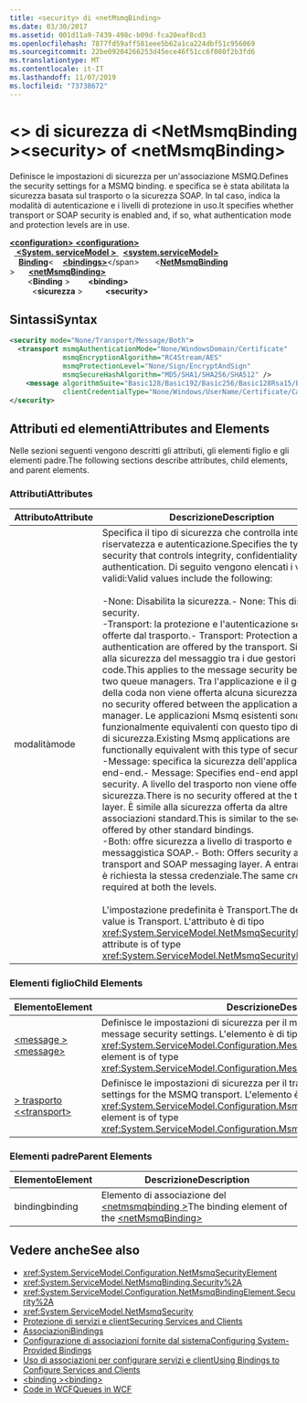```yaml
---
title: <security> di <netMsmqBinding>
ms.date: 03/30/2017
ms.assetid: 001d11a9-7439-498c-b09d-fca20eaf8cd3
ms.openlocfilehash: 7877fd59aff581eee5b62a1ca224dbf51c956069
ms.sourcegitcommit: 22be09204266253d45ece46f51cc6f080f2b3fd6
ms.translationtype: MT
ms.contentlocale: it-IT
ms.lasthandoff: 11/07/2019
ms.locfileid: "73738672"
---
```

# <a name="security-of-netmsmqbinding"></a><span data-ttu-id="eba0a-102">\<> di sicurezza di \<NetMsmqBinding ></span><span class="sxs-lookup"><span data-stu-id="eba0a-102">\<security> of \<netMsmqBinding></span></span>
<span data-ttu-id="eba0a-103">Definisce le impostazioni di sicurezza per un'associazione MSMQ.</span><span class="sxs-lookup"><span data-stu-id="eba0a-103">Defines the security settings for a MSMQ binding.</span></span> <span data-ttu-id="eba0a-104">e specifica se è stata abilitata la sicurezza basata sul trasporto o la sicurezza SOAP. In tal caso, indica la modalità di autenticazione e i livelli di protezione in uso.</span><span class="sxs-lookup"><span data-stu-id="eba0a-104">It specifies whether transport or SOAP security is enabled and, if so, what authentication mode and protection levels are in use.</span></span>  
  
<span data-ttu-id="eba0a-105">[ **\<configuration>** ](../configuration-element.md)</span><span class="sxs-lookup"><span data-stu-id="eba0a-105">[**\<configuration>**](../configuration-element.md)</span></span>\
<span data-ttu-id="eba0a-106">&nbsp;&nbsp;[ **\<System. serviceModel >** ](system-servicemodel.md)</span><span class="sxs-lookup"><span data-stu-id="eba0a-106">&nbsp;&nbsp;[**\<system.serviceModel>**](system-servicemodel.md)</span></span>\
<span data-ttu-id="eba0a-107">&nbsp;&nbsp;&nbsp;&nbsp;[**Binding**](bindings.md)\<</span><span class="sxs-lookup"><span data-stu-id="eba0a-107">&nbsp;&nbsp;&nbsp;&nbsp;[**\<bindings>**](bindings.md)\</span></span>
<span data-ttu-id="eba0a-108">&nbsp;&nbsp;&nbsp;&nbsp;&nbsp;&nbsp;\<[**NetMsmqBinding**](netmsmqbinding.md) ></span><span class="sxs-lookup"><span data-stu-id="eba0a-108">&nbsp;&nbsp;&nbsp;&nbsp;&nbsp;&nbsp;[**\<netMsmqBinding>**](netmsmqbinding.md)</span></span>\
<span data-ttu-id="eba0a-109">&nbsp;&nbsp;&nbsp;&nbsp;&nbsp;&nbsp;&nbsp;&nbsp;\<**Binding** ></span><span class="sxs-lookup"><span data-stu-id="eba0a-109">&nbsp;&nbsp;&nbsp;&nbsp;&nbsp;&nbsp;&nbsp;&nbsp;**\<binding>**</span></span>\
<span data-ttu-id="eba0a-110">&nbsp;&nbsp;&nbsp;&nbsp;&nbsp;&nbsp;&nbsp;&nbsp;&nbsp;&nbsp;\<**sicurezza** ></span><span class="sxs-lookup"><span data-stu-id="eba0a-110">&nbsp;&nbsp;&nbsp;&nbsp;&nbsp;&nbsp;&nbsp;&nbsp;&nbsp;&nbsp;**\<security>**</span></span>  
  
## <a name="syntax"></a><span data-ttu-id="eba0a-111">Sintassi</span><span class="sxs-lookup"><span data-stu-id="eba0a-111">Syntax</span></span>  
  
```xml  
<security mode="None/Transport/Message/Both">
  <transport msmqAuthenticationMode="None/WindowsDomain/Certificate"
             msmqEncryptionAlgorithm="RC4Stream/AES"
             msmqProtectionLevel="None/Sign/EncryptAndSign"
             msmqSecureHashAlgorithm="MD5/SHA1/SHA256/SHA512" />
    <message algorithmSuite="Basic128/Basic192/Basic256/Basic128Rsa15/Basic256Rsa15/TripleDes/TripleDesRsa15/Basic128Sha256/Basic192Sha256/TripleDesSha256/Basic128Sha256Rsa15/Basic192Sha256Rsa15/Basic256Sha256Rsa15/TripleDesSha256Rsa15"
             clientCredentialType="None/Windows/UserName/Certificate/CardSpace" />
</security>
```  
  
## <a name="attributes-and-elements"></a><span data-ttu-id="eba0a-112">Attributi ed elementi</span><span class="sxs-lookup"><span data-stu-id="eba0a-112">Attributes and Elements</span></span>  
 <span data-ttu-id="eba0a-113">Nelle sezioni seguenti vengono descritti gli attributi, gli elementi figlio e gli elementi padre.</span><span class="sxs-lookup"><span data-stu-id="eba0a-113">The following sections describe attributes, child elements, and parent elements.</span></span>  
  
### <a name="attributes"></a><span data-ttu-id="eba0a-114">Attributi</span><span class="sxs-lookup"><span data-stu-id="eba0a-114">Attributes</span></span>  
  
|<span data-ttu-id="eba0a-115">Attributo</span><span class="sxs-lookup"><span data-stu-id="eba0a-115">Attribute</span></span>|<span data-ttu-id="eba0a-116">Descrizione</span><span class="sxs-lookup"><span data-stu-id="eba0a-116">Description</span></span>|  
|---------------|-----------------|  
|<span data-ttu-id="eba0a-117">modalità</span><span class="sxs-lookup"><span data-stu-id="eba0a-117">mode</span></span>|<span data-ttu-id="eba0a-118">Specifica il tipo di sicurezza che controlla integrità, riservatezza e autenticazione.</span><span class="sxs-lookup"><span data-stu-id="eba0a-118">Specifies the type of security that controls integrity, confidentiality and authentication.</span></span> <span data-ttu-id="eba0a-119">Di seguito vengono elencati i valori validi:</span><span class="sxs-lookup"><span data-stu-id="eba0a-119">Valid values include the following:</span></span><br /><br /> <span data-ttu-id="eba0a-120">-None: Disabilita la sicurezza.</span><span class="sxs-lookup"><span data-stu-id="eba0a-120">-   None: This disables security.</span></span><br /><span data-ttu-id="eba0a-121">-Transport: la protezione e l'autenticazione sono offerte dal trasporto.</span><span class="sxs-lookup"><span data-stu-id="eba0a-121">-   Transport: Protection and authentication are offered by the transport.</span></span> <span data-ttu-id="eba0a-122">Si applica alla sicurezza del messaggio tra i due gestori delle code.</span><span class="sxs-lookup"><span data-stu-id="eba0a-122">This applies to the message security between the two queue managers.</span></span> <span data-ttu-id="eba0a-123">Tra l'applicazione e il gestore della coda non viene offerta alcuna sicurezza.</span><span class="sxs-lookup"><span data-stu-id="eba0a-123">There is no security offered between the application and queue manager.</span></span> <span data-ttu-id="eba0a-124">Le applicazioni Msmq esistenti sono funzionalmente equivalenti con questo tipo di modalità di sicurezza.</span><span class="sxs-lookup"><span data-stu-id="eba0a-124">Existing Msmq applications are functionally equivalent with this type of security mode.</span></span><br /><span data-ttu-id="eba0a-125">-Message: specifica la sicurezza dell'applicazione end-end.</span><span class="sxs-lookup"><span data-stu-id="eba0a-125">-   Message: Specifies end-end application security.</span></span> <span data-ttu-id="eba0a-126">A livello del trasporto non viene offerta alcuna sicurezza.</span><span class="sxs-lookup"><span data-stu-id="eba0a-126">There is no security offered at the transport layer.</span></span> <span data-ttu-id="eba0a-127">È simile alla sicurezza offerta da altre associazioni standard.</span><span class="sxs-lookup"><span data-stu-id="eba0a-127">This is similar to the security offered by other standard bindings.</span></span><br /><span data-ttu-id="eba0a-128">-Both: offre sicurezza a livello di trasporto e messaggistica SOAP.</span><span class="sxs-lookup"><span data-stu-id="eba0a-128">-   Both: Offers security at both the transport and SOAP messaging layer.</span></span> <span data-ttu-id="eba0a-129">A entrambi i livelli è richiesta la stessa credenziale.</span><span class="sxs-lookup"><span data-stu-id="eba0a-129">The same credential is required at both the levels.</span></span><br /><br /> <span data-ttu-id="eba0a-130">L'impostazione predefinita è Transport.</span><span class="sxs-lookup"><span data-stu-id="eba0a-130">The default value is Transport.</span></span> <span data-ttu-id="eba0a-131">L'attributo è di tipo <xref:System.ServiceModel.NetMsmqSecurityMode>.</span><span class="sxs-lookup"><span data-stu-id="eba0a-131">This attribute is of type <xref:System.ServiceModel.NetMsmqSecurityMode>.</span></span>|  
  
### <a name="child-elements"></a><span data-ttu-id="eba0a-132">Elementi figlio</span><span class="sxs-lookup"><span data-stu-id="eba0a-132">Child Elements</span></span>  
  
|<span data-ttu-id="eba0a-133">Elemento</span><span class="sxs-lookup"><span data-stu-id="eba0a-133">Element</span></span>|<span data-ttu-id="eba0a-134">Descrizione</span><span class="sxs-lookup"><span data-stu-id="eba0a-134">Description</span></span>|  
|-------------|-----------------|  
|[<span data-ttu-id="eba0a-135">\<message ></span><span class="sxs-lookup"><span data-stu-id="eba0a-135">\<message></span></span>](message-of-netmsmqbinding.md)|<span data-ttu-id="eba0a-136">Definisce le impostazioni di sicurezza per il messaggio SOAP.</span><span class="sxs-lookup"><span data-stu-id="eba0a-136">Defines the SOAP message security settings.</span></span> <span data-ttu-id="eba0a-137">L'elemento è di tipo <xref:System.ServiceModel.Configuration.MessageSecurityOverMsmqElement>.</span><span class="sxs-lookup"><span data-stu-id="eba0a-137">This element is of type <xref:System.ServiceModel.Configuration.MessageSecurityOverMsmqElement>.</span></span>|  
|[<span data-ttu-id="eba0a-138">> trasporto \<</span><span class="sxs-lookup"><span data-stu-id="eba0a-138">\<transport></span></span>](transport-of-netmsmqbinding.md)|<span data-ttu-id="eba0a-139">Definisce le impostazioni di sicurezza per il trasporto MSMQ.</span><span class="sxs-lookup"><span data-stu-id="eba0a-139">Defines the security settings for the MSMQ transport.</span></span> <span data-ttu-id="eba0a-140">L'elemento è di tipo <xref:System.ServiceModel.Configuration.MsmqTransportSecurityElement>.</span><span class="sxs-lookup"><span data-stu-id="eba0a-140">This element is of type <xref:System.ServiceModel.Configuration.MsmqTransportSecurityElement>.</span></span>|  
  
### <a name="parent-elements"></a><span data-ttu-id="eba0a-141">Elementi padre</span><span class="sxs-lookup"><span data-stu-id="eba0a-141">Parent Elements</span></span>  
  
|<span data-ttu-id="eba0a-142">Elemento</span><span class="sxs-lookup"><span data-stu-id="eba0a-142">Element</span></span>|<span data-ttu-id="eba0a-143">Descrizione</span><span class="sxs-lookup"><span data-stu-id="eba0a-143">Description</span></span>|  
|-------------|-----------------|  
|<span data-ttu-id="eba0a-144">binding</span><span class="sxs-lookup"><span data-stu-id="eba0a-144">binding</span></span>|<span data-ttu-id="eba0a-145">Elemento di associazione del [\<netmsmqbinding >](netmsmqbinding.md)</span><span class="sxs-lookup"><span data-stu-id="eba0a-145">The binding element of the [\<netMsmqBinding>](netmsmqbinding.md)</span></span>|  
  
## <a name="see-also"></a><span data-ttu-id="eba0a-146">Vedere anche</span><span class="sxs-lookup"><span data-stu-id="eba0a-146">See also</span></span>

- <xref:System.ServiceModel.Configuration.NetMsmqSecurityElement>
- <xref:System.ServiceModel.NetMsmqBinding.Security%2A>
- <xref:System.ServiceModel.Configuration.NetMsmqBindingElement.Security%2A>
- <xref:System.ServiceModel.NetMsmqSecurity>
- [<span data-ttu-id="eba0a-147">Protezione di servizi e client</span><span class="sxs-lookup"><span data-stu-id="eba0a-147">Securing Services and Clients</span></span>](../../../wcf/feature-details/securing-services-and-clients.md)
- [<span data-ttu-id="eba0a-148">Associazioni</span><span class="sxs-lookup"><span data-stu-id="eba0a-148">Bindings</span></span>](../../../wcf/bindings.md)
- [<span data-ttu-id="eba0a-149">Configurazione di associazioni fornite dal sistema</span><span class="sxs-lookup"><span data-stu-id="eba0a-149">Configuring System-Provided Bindings</span></span>](../../../wcf/feature-details/configuring-system-provided-bindings.md)
- [<span data-ttu-id="eba0a-150">Uso di associazioni per configurare servizi e client</span><span class="sxs-lookup"><span data-stu-id="eba0a-150">Using Bindings to Configure Services and Clients</span></span>](../../../wcf/using-bindings-to-configure-services-and-clients.md)
- [<span data-ttu-id="eba0a-151">\<binding ></span><span class="sxs-lookup"><span data-stu-id="eba0a-151">\<binding></span></span>](bindings.md)
- [<span data-ttu-id="eba0a-152">Code in WCF</span><span class="sxs-lookup"><span data-stu-id="eba0a-152">Queues in WCF</span></span>](../../../wcf/feature-details/queues-in-wcf.md)
